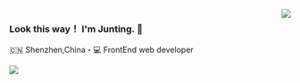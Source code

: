 <img align="right" src="https://github-readme-stats.vercel.app/api?username=JuntingLiu&show_icons=true&count_private=true" />
 

### Look this way！ I'm Junting. 👋

🇨🇳 Shenzhen,China・💻 FrontEnd web developer

![](./profile-south-season-animate.svg)
